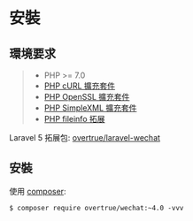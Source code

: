 # 安裝


## 環境要求

> - PHP >= 7.0
> - [PHP cURL 擴充套件](http://php.net/manual/en/book.curl.php)
> - [PHP OpenSSL 擴充套件](http://php.net/manual/en/book.openssl.php)
> - [PHP SimpleXML 擴充套件](http://php.net/manual/en/book.simplexml.php)
> - [PHP fileinfo 拓展](http://php.net/manual/en/book.fileinfo.php)

Laravel 5 拓展包: [overtrue/laravel-wechat](https://github.com/overtrue/laravel-wechat)

## 安裝

使用 [composer](http://getcomposer.org/):

```shell
$ composer require overtrue/wechat:~4.0 -vvv
```